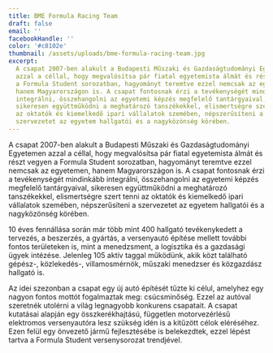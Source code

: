 ```yaml
---
title: BME Formula Racing Team
draft: false
email: ''
facebookHandle: ''
color: '#c8102e'
thumbnail: /assets/uploads/bme-formula-racing-team.jpg
excerpt:
  A csapat 2007-ben alakult a Budapesti Műszaki és Gazdaságtudományi Egyetemen
  azzal a céllal, hogy megvalósítsa pár fiatal egyetemista álmát és részt vegyen
  a Formula Student sorozatban, hagyományt teremtve ezzel nemcsak az egyetemen,
  hanem Magyarországon is. A csapat fontosnak érzi a tevékenységét mindinkább
  integrálni, összehangolni az egyetemi képzés megfelelő tantárgyaival,
  sikeresen együttműködni a meghatározó tanszékekkel, elismertségre szert tenni
  az oktatók és kiemelkedő ipari vállalatok szemében, népszerűsíteni a
  szervezetet az egyetem hallgatói és a nagyközönség körében.
---
```


A csapat 2007-ben alakult a Budapesti Műszaki és Gazdaságtudományi Egyetemen
azzal a céllal, hogy megvalósítsa pár fiatal egyetemista álmát és részt vegyen a
Formula Student sorozatban, hagyományt teremtve ezzel nemcsak az egyetemen,
hanem Magyarországon is. A csapat fontosnak érzi a tevékenységét mindinkább
integrálni, összehangolni az egyetemi képzés megfelelő tantárgyaival, sikeresen
együttműködni a meghatározó tanszékekkel, elismertségre szert tenni az oktatók
és kiemelkedő ipari vállalatok szemében, népszerűsíteni a szervezetet az egyetem
hallgatói és a nagyközönség körében.

10 éves fennállása során már több mint 400 hallgató tevékenykedett a tervezés, a
beszerzés, a gyártás, a versenyautó építése mellett további fontos területeken
is, mint a menedzsment, a logisztika és a gazdasági ügyek intézése. Jelenleg 105
aktív taggal működünk, akik közt található gépész-, közlekedés-, villamosmérnök,
műszaki menedzser és közgazdász hallgató is.

Az idei szezonban a csapat egy új autó építését tűzte ki célul, amelyhez egy
nagyon fontos mottót fogalmaztak meg: csúcsminőség. Ezzel az autóval szeretnék
utolérni a világ legnagyobb konkurens csapatait. A csapat kutatásai alapján egy
összkerékhajtású, független motorvezérlésű elektromos versenyautóra lesz szükség
idén is a kitűzött célok eléréséhez. Ezen felül egy önvezető jármű fejlesztésébe
is belekezdtek, ezzel lépést tartva a Formula Student versenysorozat trendjével.
